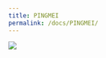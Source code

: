 ```yaml
---
title: PINGMEI
permalink: /docs/PINGMEI/
---
```


<img src="https://www.minidc.cf/assets/img/PINGMEI.jpg">